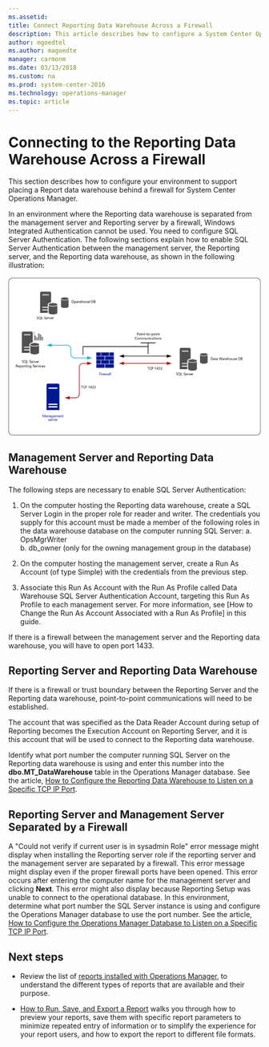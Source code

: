 ```yaml
---
ms.assetid: 
title: Connect Reporting Data Warehouse Across a Firewall 
description: This article describes how to configure a System Center Operations Manager Report server behind a firewall.
author: mgoedtel
ms.author: magoedte
manager: carmonm
ms.date: 03/13/2018
ms.custom: na
ms.prod: system-center-2016
ms.technology: operations-manager
ms.topic: article
---
```


# Connecting to the Reporting Data Warehouse Across a Firewall

This section describes how to configure your environment to support placing a Report data warehouse behind a firewall for System Center Operations Manager.

In an environment where the Reporting data warehouse is separated from the management server and Reporting server by a firewall, Windows Integrated Authentication cannot be used. You need to configure SQL Server Authentication. The following sections explain how to enable SQL Server Authentication between the management server, the Reporting server, and the Reporting data warehouse, as shown in the following illustration:<br><br> ![SQL Authentication](media/deploy-connect-reportingdw-firewall/reportingdw-firewall-comms.png)

## Management Server and Reporting Data Warehouse

The following steps are necessary to enable SQL Server Authentication:

1. On the computer hosting the Reporting data warehouse, create a SQL Server Login in the proper role for reader and writer. The credentials you supply for this account must be made a member of the following roles in the data warehouse database on the computer running SQL Server:
   a. OpsMgrWriter  
   b. db_owner (only for the owning management group in the database)  

2. On the computer hosting the management server, create a Run As Account (of type Simple) with the credentials from the previous step.  
3. Associate this Run As Account with the Run As Profile called Data Warehouse SQL Server Authentication Account, targeting this Run As Profile to each management server. For more information, see [How to Change the Run As Account Associated with a Run As Profile] in this guide.

If there is a firewall between the management server and the Reporting data warehouse, you will have to open port 1433.

## Reporting Server and Reporting Data Warehouse

If there is a firewall or trust boundary between the Reporting Server and the Reporting data warehouse, point-to-point communications will need to be established.  

The account that was specified as the Data Reader Account during setup of Reporting becomes the Execution Account on Reporting Server, and it is this account that will be used to connect to the Reporting data warehouse.

Identify what port number the computer running SQL Server on the Reporting data warehouse is using and enter this number into the **dbo.MT_DataWarehouse** table in the Operations Manager database. See the article, [How to Configure the Reporting Data Warehouse to Listen on a Specific TCP IP Port](manage-sqlserver-communication.md#how-to-configure-the-operations-manager-reporting-data-warehouse-database).

## Reporting Server and Management Server Separated by a Firewall

A "Could not verify if current user is in sysadmin Role" error message might display when installing the Reporting server role if the reporting server and the management server are separated by a firewall. This error message might display even if the proper firewall ports have been opened. This error occurs after entering the computer name for the management server and clicking **Next**. This error might also display because Reporting Setup was unable to connect to the operational database. In this environment, determine what port number the SQL Server instance is using and configure the Operations Manager database to use the port number. See the article, [How to Configure the Operations Manager Database to Listen on a Specific TCP IP Port](manage-sqlserver-communication.md#how-to-configure-the-operations-manager-operational-database).

## Next steps

* Review the list of [reports installed with Operations Manager](manage-reports-installed-during-setup.md), to understand the different types of reports that are available and their purpose. 

* [How to Run, Save, and Export a Report](manage-reports-run-save-export.md) walks you through how to preview your reports, save them with specific report parameters to minimize repeated entry of information or to simplify the experience for your report users, and how to export the report to different file formats. 
